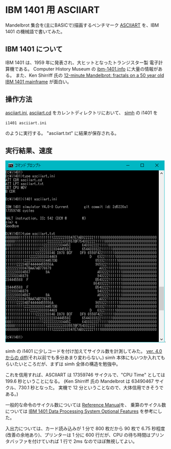 # IBM 1401 用 ASCIIART

Mandelbrot 集合を(主にBASICで)描画するベンチマーク
[ASCIIART](http://haserin09.la.coocan.jp/asciiart.html)
を、IBM 1401 の機械語で書いてみた。

## IBM 1401 について

IBM 1401 は、1959 年に発表され、大ヒットとなったトランジスター製
電子計算機である。
Computer History Museum の [ibm-1401.info](http://ibm-1401.info/)
に大量の情報がある。
また、Ken Shirriff 氏の
[12-minute Mandelbrot: fractals on a 50 year old IBM 1401 mainframe](http://www.righto.com/2015/03/12-minute-mandelbrot-fractals-on-50.html)
が面白い。


## 操作方法

[asciiart.ini](asciiart.ini), [asciiart.cd](asciiart.cd) をカレントディレクトリにおいて、
[simh](http://simh.trailing-edge.com/) の i1401 を

```
i1401 asciiart.ini
```

のように実行する。
"asciiart.txt" に結果が保存される。


## 実行結果、速度

![Screenshot](asciiart_1401.png).

simh の i1401 に少しコードを付け加えてサイクル数を計測してみた。
[ver. 4.0 からの diff](i1401_cpu.c.diff)(それ以前でも多分あまり変わらない。)
simh 本体にもいつか入れてもらいたいところだが、まずは simh 全体の構造を勉強中。

これを信用すれば、ASCIIART は 17359746 サイクルで、"CPU Time" としては 199.6 秒ということになる。
(Ken Shirriff 氏の Mandelbrot は 63490467 サイクル、730.1 秒となった。
実機で 12 分ということなので、大体信用できそうである。)

一般的な命令のサイクル数については
[Reference Manual](http://bitsavers.trailing-edge.com/pdf/ibm/1401/A24-1403-5_1401_Reference_Apr62.pdf)を、
乗算のサイクル数については
[IBM 1401 Data Processing System Optional Features](http://ibm-1401.info/IBM1401-225-6541-0_1401_Optional_Features_CE_Apr61.pdf)
を参考にした。

入出力については、カード読み込みが 1 分で 800 枚だから 90 枚で 6.75 秒程度(改善の余地あり)、プリンターは 1 分に 600 行だが、CPU の待ち時間はプリンタバッファを付けていれば 1 行で 2ms なのでほぼ無視してよい。

